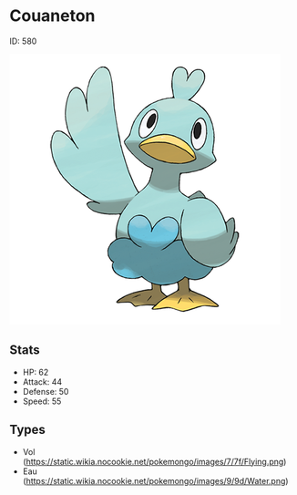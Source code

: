 # Couaneton


ID: 580

![](https://raw.githubusercontent.com/PokeAPI/sprites/master/sprites/pokemon/other/official-artwork/580.png "Couaneton")

## Stats


 - HP: 62
 - Attack: 44
 - Defense: 50
 - Speed: 55

## Types


 - Vol (https://static.wikia.nocookie.net/pokemongo/images/7/7f/Flying.png)
 - Eau (https://static.wikia.nocookie.net/pokemongo/images/9/9d/Water.png)
